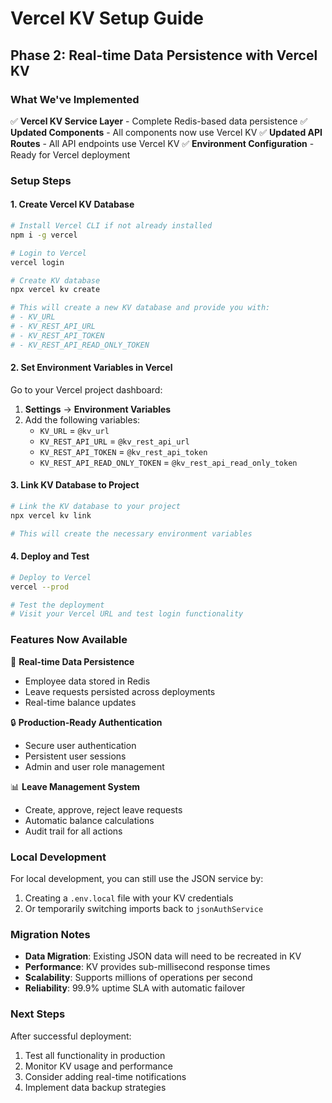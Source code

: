 # Vercel KV Setup Guide

## Phase 2: Real-time Data Persistence with Vercel KV

### What We've Implemented

✅ **Vercel KV Service Layer** - Complete Redis-based data persistence
✅ **Updated Components** - All components now use Vercel KV
✅ **Updated API Routes** - All API endpoints use Vercel KV
✅ **Environment Configuration** - Ready for Vercel deployment

### Setup Steps

#### 1. Create Vercel KV Database

```bash
# Install Vercel CLI if not already installed
npm i -g vercel

# Login to Vercel
vercel login

# Create KV database
npx vercel kv create

# This will create a new KV database and provide you with:
# - KV_URL
# - KV_REST_API_URL  
# - KV_REST_API_TOKEN
# - KV_REST_API_READ_ONLY_TOKEN
```

#### 2. Set Environment Variables in Vercel

Go to your Vercel project dashboard:
1. **Settings** → **Environment Variables**
2. Add the following variables:
   - `KV_URL` = `@kv_url`
   - `KV_REST_API_URL` = `@kv_rest_api_url`
   - `KV_REST_API_TOKEN` = `@kv_rest_api_token`
   - `KV_REST_API_READ_ONLY_TOKEN` = `@kv_rest_api_read_only_token`

#### 3. Link KV Database to Project

```bash
# Link the KV database to your project
npx vercel kv link

# This will create the necessary environment variables
```

#### 4. Deploy and Test

```bash
# Deploy to Vercel
vercel --prod

# Test the deployment
# Visit your Vercel URL and test login functionality
```

### Features Now Available

🚀 **Real-time Data Persistence**
- Employee data stored in Redis
- Leave requests persisted across deployments
- Real-time balance updates

🔒 **Production-Ready Authentication**
- Secure user authentication
- Persistent user sessions
- Admin and user role management

📊 **Leave Management System**
- Create, approve, reject leave requests
- Automatic balance calculations
- Audit trail for all actions

### Local Development

For local development, you can still use the JSON service by:
1. Creating a `.env.local` file with your KV credentials
2. Or temporarily switching imports back to `jsonAuthService`

### Migration Notes

- **Data Migration**: Existing JSON data will need to be recreated in KV
- **Performance**: KV provides sub-millisecond response times
- **Scalability**: Supports millions of operations per second
- **Reliability**: 99.9% uptime SLA with automatic failover

### Next Steps

After successful deployment:
1. Test all functionality in production
2. Monitor KV usage and performance
3. Consider adding real-time notifications
4. Implement data backup strategies 